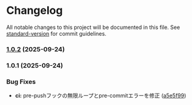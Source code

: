 # Changelog

All notable changes to this project will be documented in this file. See [standard-version](https://github.com/conventional-changelog/standard-version) for commit guidelines.

### [1.0.2](https://github.com/piyoraik/discord-notify/compare/v1.0.1...v1.0.2) (2025-09-24)

### 1.0.1 (2025-09-24)


### Bug Fixes

* **ci:** pre-pushフックの無限ループとpre-commitエラーを修正 ([a5e5f99](https://github.com/piyoraik/discord-notify/commit/a5e5f9960f20151101524e8c798a68f5177f2686))
